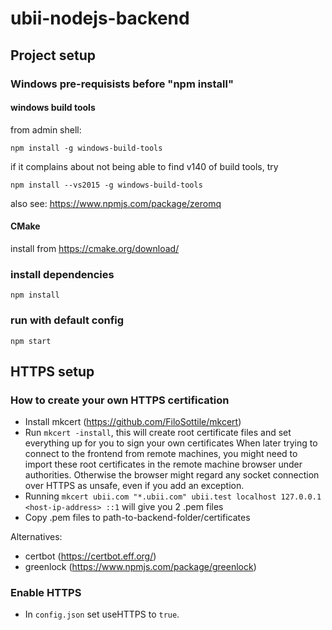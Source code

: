 # ubii-nodejs-backend

## Project setup


### Windows pre-requisists before "npm install"

#### windows build tools

from admin shell:
```
npm install -g windows-build-tools
```

if it complains about not being able to find v140 of build tools, try
```
npm install --vs2015 -g windows-build-tools
```

also see: https://www.npmjs.com/package/zeromq

#### CMake

install from https://cmake.org/download/

### install dependencies

```
npm install
```

### run with default config
```
npm start
```

## HTTPS setup

### How to create your own HTTPS certification

- Install mkcert (https://github.com/FiloSottile/mkcert)
- Run `mkcert -install`, this will create root certificate files and set everything up for you to sign your own certificates
  When later trying to connect to the frontend from remote machines, you might need to import these root certificates in the remote machine browser under authorities. Otherwise the browser might regard any socket connection over HTTPS as unsafe, even if you add an exception.
- Running `mkcert ubii.com "*.ubii.com" ubii.test localhost 127.0.0.1 <host-ip-address> ::1` will give you 2 .pem files
- Copy .pem files to path-to-backend-folder/certificates

Alternatives:

- certbot (https://certbot.eff.org/)
- greenlock (https://www.npmjs.com/package/greenlock)

### Enable HTTPS

- In `config.json` set useHTTPS to `true`.
